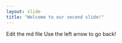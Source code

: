 ```yaml
---
layout: slide
title: "Welcome to our second slide!"
---
```

Edit the md file
Use the left arrow to go back!
